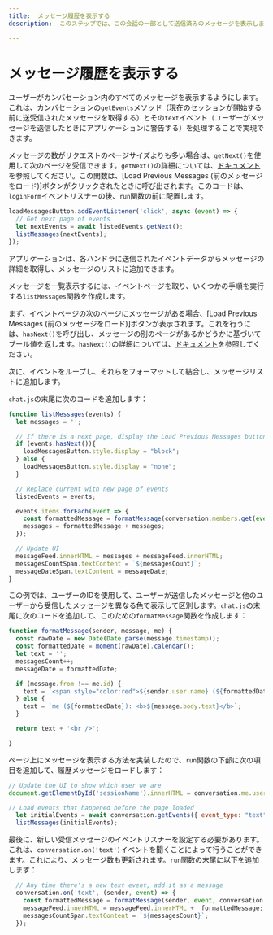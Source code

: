 ```yaml
---
title:  メッセージ履歴を表示する
description:  このステップでは、この会話の一部として送信済みのメッセージを表示します

---
```


メッセージ履歴を表示する
============

ユーザーがカンバセーション内のすべてのメッセージを表示するようにします。これは、カンバセーションの`getEvents`メソッド（現在のセッションが開始する前に送受信されたメッセージを取得する）とその`text`イベント（ユーザーがメッセージを送信したときにアプリケーションに警告する）を処理することで実現できます。

メッセージの数がリクエストのページサイズよりも多い場合は、`getNext()`を使用して次のページを受信できます。`getNext()`の詳細については、[ドキュメント](https://developer.nexmo.com/sdk/stitch/javascript/EventsPage.html#getNext)を参照してください。この関数は、[Load Previous Messages (前のメッセージをロード)]ボタンがクリックされたときに呼び出されます。このコードは、`loginForm`イベントリスナーの後、`run`関数の前に配置します。

```javascript
loadMessagesButton.addEventListener('click', async (event) => {
  // Get next page of events
  let nextEvents = await listedEvents.getNext();
  listMessages(nextEvents);
});
```

アプリケーションは、各ハンドラに送信されたイベントデータからメッセージの詳細を取得し、メッセージのリストに追加できます。

メッセージを一覧表示するには、イベントページを取り、いくつかの手順を実行する`listMessages`関数を作成します。

まず、イベントページの次のページにメッセージがある場合、[Load Previous Messages (前のメッセージをロード)]ボタンが表示されます。これを行うには、`hasNext()`を呼び出し、メッセージの別のページがあるかどうかに基づいてブール値を返します。`hasNext()`の詳細については、[ドキュメント](https://developer.nexmo.com/sdk/stitch/javascript/EventsPage.html#hasNext)を参照してください。

次に、イベントをループし、それらをフォーマットして結合し、メッセージリストに追加します。

`chat.js`の末尾に次のコードを追加します：

```javascript
function listMessages(events) {
  let messages = '';

  // If there is a next page, display the Load Previous Messages button
  if (events.hasNext()){
    loadMessagesButton.style.display = "block";
  } else {
    loadMessagesButton.style.display = "none";
  }

  // Replace current with new page of events
  listedEvents = events;

  events.items.forEach(event => {
    const formattedMessage = formatMessage(conversation.members.get(event.from), event, conversation.me);
    messages = formattedMessage + messages;
  });

  // Update UI
  messageFeed.innerHTML = messages + messageFeed.innerHTML;
  messagesCountSpan.textContent = `${messagesCount}`;
  messageDateSpan.textContent = messageDate;
}
```

この例では、ユーザーのIDを使用して、ユーザーが送信したメッセージと他のユーザーから受信したメッセージを異なる色で表示して区別します。`chat.js`の末尾に次のコードを追加して、このための`formatMessage`関数を作成します：

```javascript
function formatMessage(sender, message, me) {
  const rawDate = new Date(Date.parse(message.timestamp));
  const formattedDate = moment(rawDate).calendar();
  let text = '';
  messagesCount++;
  messageDate = formattedDate;

  if (message.from !== me.id) {
    text = `<span style="color:red">${sender.user.name} (${formattedDate}): <b>${message.body.text}</b></span>`;
  } else {
    text = `me (${formattedDate}): <b>${message.body.text}</b>`;
  }

  return text + '<br />';

}
```

ページ上にメッセージを表示する方法を実装したので、`run`関数の下部に次の項目を追加して、履歴メッセージをロードします：

```javascript
// Update the UI to show which user we are
document.getElementById('sessionName').innerHTML = conversation.me.user.name + "'s messages"

// Load events that happened before the page loaded
  let initialEvents = await conversation.getEvents({ event_type: "text", page_size: 10, order:"desc" });
  listMessages(initialEvents);

```

最後に、新しい受信メッセージのイベントリスナーを設定する必要があります。これは、`conversation.on('text')`イベントを聞くことによって行うことができます。これにより、メッセージ数も更新されます。`run`関数の末尾に以下を追加します：

```javascript
  // Any time there's a new text event, add it as a message
  conversation.on('text', (sender, event) => {
    const formattedMessage = formatMessage(sender, event, conversation.me);
    messageFeed.innerHTML = messageFeed.innerHTML +  formattedMessage;
    messagesCountSpan.textContent = `${messagesCount}`;
  });
```


